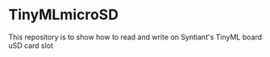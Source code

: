 # TinyMLmicroSD
This repository is to show how to read and write on Syntiant's TinyML board uSD card slot

